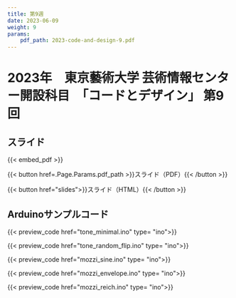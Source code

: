 ```yaml
---
title: 第9週
date: 2023-06-09
weight: 9
params:
    pdf_path: 2023-code-and-design-9.pdf
---
```


# 2023年　東京藝術大学 芸術情報センター開設科目　「コードとデザイン」 第9回

## スライド

{{< embed_pdf >}}

{{< button href=.Page.Params.pdf_path >}}スライド（PDF）{{< /button >}}

{{< button href="slides">}}スライド（HTML）{{< /button >}}


## Arduinoサンプルコード

{{< preview_code href="tone_minimal.ino" type= "ino">}}

{{< preview_code href="tone_random_flip.ino" type= "ino">}}

{{< preview_code href="mozzi_sine.ino" type= "ino">}}

{{< preview_code href="mozzi_envelope.ino" type= "ino">}}

{{< preview_code href="mozzi_reich.ino" type= "ino">}}

